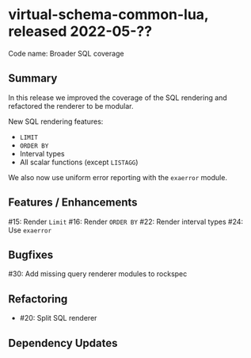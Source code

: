 # virtual-schema-common-lua, released 2022-05-??
 
Code name: Broader SQL coverage
 
## Summary

In this release we improved the coverage of the SQL rendering and refactored the renderer to be modular.

New SQL rendering features:

* `LIMIT`
* `ORDER BY`
* Interval types
* All scalar functions (except `LISTAGG`)

We also now use uniform error reporting with the `exaerror` module.

## Features / Enhancements

#15: Render `Limit`
#16: Render `ORDER BY`
#22: Render interval types
#24: Use `exaerror`

## Bugfixes

#30: Add missing query renderer modules to rockspec


## Refactoring

* #20: Split SQL renderer

## Dependency Updates